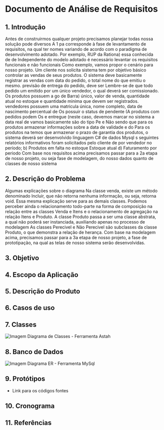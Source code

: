 # Documento de Análise de Requisitos

## 1. Introdução
Antes de construirmos qualquer projeto precisamos planejar todas nossa solução pode diversos A 1 pa corresponde à fase de levantamento de requisitos, na qual ter nomes variando de acordo com o paradigma de desenvolvimento adotado. Por exemplo, RUP da Rationa) essa conhecida de de Independente do modelo adotado é necessário levantar os requisitos funcionais e não funcionais Como exemplo, vamos propor o cenário para nosso projeto. Um cliente nos solicita sistema tem por objetivo básico controlar as vendas de seus produtos. O sistema deve basicamente registrar as vendas com data do pedido, o total nome do que emitiu o mesmo. previsão de entrega do pedido, deve ser Lembre-se de que todo pedido um emitido por um único vendedor, o qual deverá ser comissionado. Os produtos possuem a go de Barra) único, valor de venda, quantidade atual no estoque e quantidade minima que devem ser registrados. vendedores possuem uma matricula única, nome completo, data de nascimento percentual de Os possuir o status de pendente (A produtos com pedidos podem Os e entregue (neste caso, devemos marcar no sistema a data real de vamos basicamente são do tipo Pe e Não sendo que para os produtos armazenar informações sobre a data de validade e do Para os produtos na temos que armazenar o prazo de garantia dos produtos, o sistema deverá ser desenvolvido linguagem C# de dados Mysql s seguintes relatórios informativos foram solicitados pelo cliente de por vendedor no período; b) Produtos em falta no estoque Estoque atual d) Faturamento por periodo Com base nos requisitos acima precisamos passar para a 2a etapa de nosso projeto, ou seja fase de modelagem, do nosso dados quanto de classes de nosso sistema


## 2. Descrição do Problema
Algumas explicações sobre o diagrama Na classe venda, existe um método denominado Incluir, que não retorna nenhuma informação, ou seja, retorna void. Essa mesma explicação serve para as demais classes. Podemos perceber ainda o relacionamento todo-parte na forma de composição na relação entre as classes Venda e Itens e o relacionamento de agregação na relação Itens e Produto. A classe Produto passa a ser uma classe abstrata, a qual não poderá ser instanciada, auxiliando apenas no processo de modelagem As classes Perecivel e Não Perecivel são subclasses da classe Produto, o que demonstra a relação de herança. Com base na modelagem acima, precisamos passar para a 3a etapa de nosso projeto, a fase de prototipação, na qual as telas de nosso sistema serão desenvolvidas.

## 3. Objetivo

## 4. Escopo da Aplicação

## 5. Descrição do Produto

## 6. Casos de uso

## 7. Classes
![Imagem Diagrama de Classes - Ferramenta Astah](https://github.com/brunopego/tpweb/blob/master/imagens/Clas.jpg)

## 8. Banco de Dados
![Imagem Diagrama ER - Ferramenta MySql](https://github.com/brunopego/tpweb/blob/master/imagens/estoque.png)

## 9. Protótipos
* Link para os códigos fontes

## 10. Cronograma

## 11. Referências

